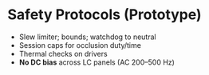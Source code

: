 # Safety Protocols (Prototype)

- Slew limiter; bounds; watchdog to neutral
- Session caps for occlusion duty/time
- Thermal checks on drivers
- **No DC bias** across LC panels (AC 200–500 Hz)

